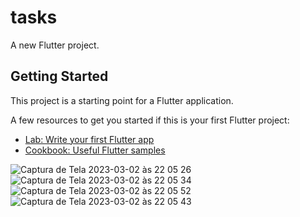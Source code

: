 # tasks

A new Flutter project.

## Getting Started

This project is a starting point for a Flutter application.

A few resources to get you started if this is your first Flutter project:

- [Lab: Write your first Flutter app](https://docs.flutter.dev/get-started/codelab)
- [Cookbook: Useful Flutter samples](https://docs.flutter.dev/cookbook)


![Captura de Tela 2023-03-02 às 22 05 26](https://user-images.githubusercontent.com/57304383/222606730-0b3e5c41-1f6e-447e-8c8f-38721a55838c.png)
![Captura de Tela 2023-03-02 às 22 05 34](https://user-images.githubusercontent.com/57304383/222606820-ccd4e17d-e1f2-4085-b3b2-6f59e6df4289.png)
![Captura de Tela 2023-03-02 às 22 05 52](https://user-images.githubusercontent.com/57304383/222606858-67aa77f1-7f87-4fae-a469-d60125e6bef1.png)
![Captura de Tela 2023-03-02 às 22 05 43](https://user-images.githubusercontent.com/57304383/222606928-0be4869c-9c43-490a-8adc-86e50553796d.png)
